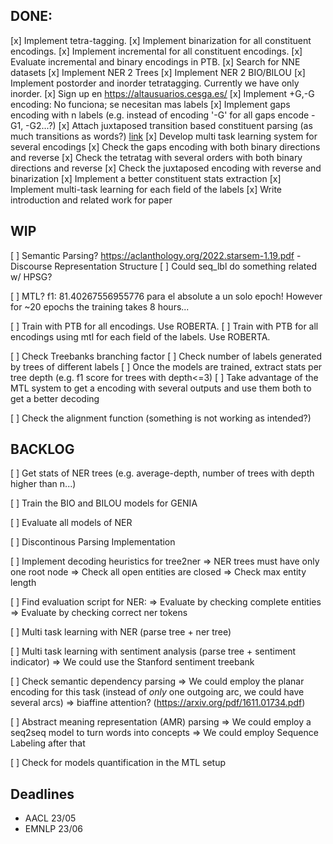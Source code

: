 ## DONE:

[x] Implement tetra-tagging.
[x] Implement binarization for all constituent encodings.
[x] Implement incremental for all constituent encodings.
[x] Evaluate incremental and binary encodings in PTB.
[x] Search for NNE datasets
[x] Implement NER 2 Trees
[x] Implement NER 2 BIO/BILOU
[x] Implement postorder and inorder tetratagging. Currently we have only inorder.
[x] Sign up en https://altausuarios.cesga.es/
[x] Implement +G,-G encoding: No funciona; se necesitan mas labels
[x] Implement gaps encoding with n labels (e.g. instead of encoding '-G' for all gaps encode -G1, -G2...?)
[x] Attach juxtaposed transition based constituent parsing (as much transitions as words?) [link](https://arxiv.org/pdf/2010.14568.pdf)
[x] Develop multi task learning system for several encodings
[x] Check the gaps encoding with both binary directions and reverse
[x] Check the tetratag with several orders with both binary directions and reverse
[x] Check the juxtaposed encoding with reverse and binarization
[x] Implement a better constituent stats extraction
[x] Implement multi-task learning for each field of the labels
[x] Write introduction and related work for paper

## WIP

[ ] Semantic Parsing? https://aclanthology.org/2022.starsem-1.19.pdf
	- Discourse Representation Structure
[ ] Could seq_lbl do something related w/ HPSG?

[ ] MTL? f1: 81.40267556955776 para el absolute a un solo epoch! However for ~20 epochs the training takes 8 hours...

[ ] Train with PTB for all encodings. Use ROBERTA.
[ ] Train with PTB for all encodings using mtl for each field of the labels. Use ROBERTA.

[ ] Check Treebanks branching factor
[ ] Check number of labels generated by trees of different labels
[ ] Once the models are trained, extract stats per tree depth (e.g. f1 score for trees with depth<=3)
[ ] Take advantage of the MTL system to get a encoding with several outputs and use them both to get a better decoding

[ ] Check the alignment function (something is not working as intended?)


## BACKLOG

[ ] Get stats of NER trees (e.g. average-depth, number of trees with depth higher than n...)

[ ] Train the BIO and BILOU models for GENIA

[ ] Evaluate all models of NER

[ ] Discontinous Parsing Implementation

[ ] Implement decoding heuristics for tree2ner 
	=> NER trees must have only one root node
	=> Check all open entities are closed
	=> Check max entity length

[ ] Find evaluation script for NER:
	=> Evaluate by checking complete entities
	=> Evaluate by checking correct ner tokens

[ ] Multi task learning with NER (parse tree + ner tree)

[ ] Multi task learning with sentiment analysis (parse tree + sentiment indicator)
	=> We could use the Stanford sentiment treebank

[ ] Check semantic dependency parsing
		=> We could employ the planar encoding for this task (instead of *only* one outgoing arc, we could have several arcs)
		=> biaffine attention? (https://arxiv.org/pdf/1611.01734.pdf)

[ ] Abstract meaning representation (AMR) parsing
		=> We could employ a seq2seq model to turn words into concepts
		=> We could employ Sequence Labeling after that

[ ] Check for models quantification in the MTL setup

## Deadlines
- AACL  23/05
- EMNLP 23/06
